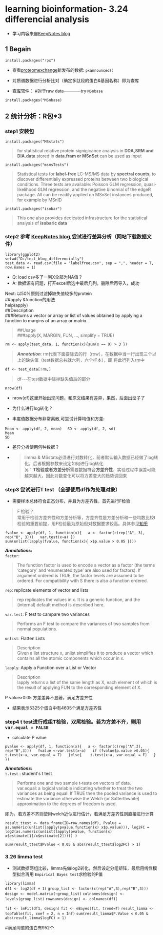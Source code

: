 # learning bioinformation-  3.24 differencial analysis
 - 学习内容来自[KeepNotes blog](https://www.bioinfo-scrounger.com/archives/499/)
 
## 1 Begain
  
  `install.packages("rpx")`

 - 查看[proteomexchange](http://www.proteomexchange.org/)新发布的数据:
`pxannounced()`

- 对质谱数据进行分析比对（确定多肽段的蛋白&基因名称）即为查库

 - 查库软件：
#对于raw data————try `MSnbase`

`install.packages("MSnbase)`

## 2 统计分析：R包*3
### step1 安装包
`install.packages("MSstats")`
 > for statistical relative protein signigicance analysis in **DDA,SRM and DIA.data** stored in **data.fram or MSnSet** can be used as input 
 
 `install.packages("msmsTests")`


> Statistical tests for **label-free** LC-MS/MS data by 
  **spectral counts**, to discover differentially expressed proteins between two biological conditions. Three tests are available: Poisson GLM regression, quasi-likelihood GLM regression, and the negative binomial of the edgeR package. All can be readily applied on MSnSet instances produced, for example by MSnID  
  
`install.packages("isobar")`

> This one also provides dedicated infrastructure for the statistical analysis of **isobaric data**

### step2 参考 [KeepNotes blog](https://www.bioinfo-scrounger.com/archives/541/),尝试进行差异分析（网站下载数据文件）

 `library(ggplot2)   `    
`setwd("D:/test_blog_differencially") `   
`test_data <- read.csv(file = "labelfree.csv", sep = ",", header = T, row.names = 1)`
   

 - Q: load csv多了一列X全部为NA值？
 - A: 数据源有问题，打开excel后选中最后几列，删除后再导入，成功

 Next:
 以50%原则过滤掉缺失值较多的protein   
##apply &function的用法  
help(apply)  
##Description  
###Returns a vector or array or list of values obtained by applying a function to margins of an array or matrix.

> ##Usage  
###apply(X, MARGIN, FUN, ..., simplify = TRUE)


`rm <- apply(test_data, 1, function(x){sum(x == 0) > 3
}) `  
>  ***Annotation***: rm代表下面要除去的行（row），在数据中当一行出现三个以上的缺失值（test数据总共就六列，六个样本），即 将此行列入rm中

`df <- test_data[!rm,]  `  
> df---在test数据中除掉缺失值后的部分

`nrow(df)`
 - nrow(df)这里开始出现问题，和原文结果有差异，果然，后面出岔子了

 - 为什么进行log转化？ 
 - 丰度值数据分布非常离散,可尝试计算均值和方差:
 
`Mean <- apply(df, 2, mean)  `
`SD <- apply(df, 2, sd)  `  
`Mean  `  
`SD`



 - 差异分析使用何种数据？
  - >limma & MSstats必须进行对数转化，前者默认输入数据已经做了log转化，后者根据参数来设定如何进行log转化  
 另：**T检验或者方差分析**需要数据符合**方差齐性**，实验过程中误差可能越来越大，因此对数变化可以将方差变大的趋势调回来

### step3  尝试进行T test （全部使用df作为处理对象）
 - 需要样本总体符合正态分布，并且为方差齐性，首先进行F检验  
 > F 检验？  
 常用于检验方差齐性和方差分析等，方差齐性是方差分析和一些均数比较t检验的重要前提，用F检验最为原始但对数据要求较高。具体参见[知乎](https://zhuanlan.zhihu.com/p/139151375)

` fvalue <- apply(df, 1, function(x){  
     a <- factor(c(rep("A", 3), rep("B", 3)))  
  var.test(x~a)
})  `  
`sum(unlist(lapply(fvalue, function(x){
  x$p.value > 0.05
})))`

***Annotations:***    
`factor`: 
> The function factor is used to encode a vector as a factor (the terms ‘category’ and ‘enumerated type’ are also used for factors). If argument ordered is TRUE, the factor levels are assumed to be ordered. For compatibility with S there is also a function ordered.

`rep`: replicate elements of vector and lists
> rep replicates the values in x. It is a generic function, and the (internal) default method is described here.  

`var.test`: F test to campare two variances 
> Performs an F test to compare the variances of two samples from normal populations.

`unlist`: Flatten Lists
> Description  
Given a list structure x, unlist simplifies it to produce a vector which contains all the atomic components which occur in x.

`lapply`: Apply a Function over a List or Vector
> Description  
lapply returns a list of the same length as X, each element of which is the result of applying FUN to the corresponding element of X.

P value>0.05 方差差异不显著，满足方差齐性



 - 结果表示5325个蛋白中有4605个满足方差齐性



### step4 t test进行**成组T检验，双尾检验**。若为方差不齐，则用`var.equal = FALSE`   
 - calculate P value



`pvalue <- apply(df, 1, function(x){  
a <- factor(c(rep("A",3), rep("B",3)))  
   fvalue <-var.test(x~a)  
  if (fvalue$p.value >0.05){  
    t.test(x~a, var.equal = T)  
  }else{   
    t.test(x~a, var.equal = F)  
  }
})`  

***Annotations:***  
`t.test`   : student's t test
> Performs one and two sample t-tests on vectors of data.  
var.equal:  a logical variable indicating whether to treat the two variances as being equal. If TRUE then the pooled variance is used to estimate the variance otherwise the Welch (or Satterthwaite) approximation to the degrees of freedom is used.

即为，若方差不齐则使用welch近似进行估计，若满足方差齐性则直接进行计算

`result_ttest <- data.frame(ID=row.names(df),
                           Pvalue = as.numeric(unlist(lapply(pvalue,function(x) x$p.value))),
                           log2FC = log2(as.numeric(unlist(lapply(pvalue, function(x) x$estimate[1]/x$estimate[2]))))
                           )`


`sum(result_ttest$Pvalue < 0.05 & abs(result_ttest$log2FC) > 1)`

### 3.26 limma test
 - 测试数据两组比较，limma先做log2转化，然后设定分组矩阵，最后用线性模型拟合再用 `Empirical Bayes test`求检验的P值

`library(limma) `   
`df1 <- log2(df + 1)`
`group_list <- factor(c(rep("A",3),rep("B",3)))`
`design <- model.matrix(~group_list)`
`colnames(design) <- levels(group_list)`
`rownames(design) <- colnames(df1)`

`fit <- lmFit(df1, design)`
`fit <- eBayes(fit, trend=T)`
`result_limma <- topTable(fit, coef = 2, n = Inf)`
`sum(result_limma$P.Value < 0.05 & abs(result_limma$logFC) > 1)`

#满足阈值的蛋白有952个





 
















































